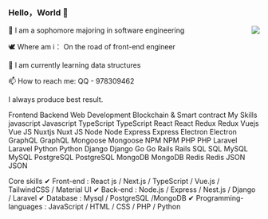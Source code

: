 ### Hello，World 👋
<!--
**jiaoyanxia/jiaoyanxia** is a ✨ _special_ ✨ repository because its `README.md` (this file) appears on your GitHub profile.

Here are some ideas to get you started:

- 🔭 I’m currently working on ...
- 🌱 I’m currently learning ...
- 👯 I’m looking to collaborate on ...
- 🤔 I’m looking for help with ...
- 💬 Ask me about ...
- 📫 How to reach me: ...
- 😄 Pronouns: ...
- ⚡ Fun fact: ...
-->

<img align="right" src="https://github-readme-stats.vercel.app/api?username=jiaoyanxia&show_icons=true&icon_color=CE1D2D&text_color=718096&bg_color=ffffff&hide_title=true" />



🧿 I am a sophomore majoring in software engineering

🕊️ Where am i： On the road of front-end engineer

🌱 I am currently learning data structures

📫 How to reach me: QQ - 978309462
<!-- - ✨ Belief: Don't blow out your inspiration and your imagination，don't be a slave to your models. -- Vincent Van Gogh -->

I always produce best result.

Frontend
Backend
Web Development
Blockchain & Smart contract
My Skills
javascript
Javascript
TypeScript
TypeScript	React
React	Redux
Redux	Vuejs
Vue JS	Nuxtjs
Nuxt JS
Node
Node	Express
Express	Electron
Electron	GraphQL
GraphQL	Mongoose
Mongoose	NPM
NPM
PHP
PHP	Laravel
Laravel	Python
Python	Django
Django	Go
Go	Rails
Rails
SQL
SQL	MySQL
MySQL	PostgreSQL
PostgreSQL	MongoDB
MongoDB	Redis
Redis	JSON
JSON

Core skills
✔ Front-end : React js / Next.js / TypeScript / Vue.js / TailwindCSS / Material UI
✔ Back-end : Node.js / Express / Nest.js / Django / Laravel
✔ Database : Mysql / PostgreSQL /MongoDB
✔ Programming-languages : JavaScript / HTML / CSS / PHP / Python

